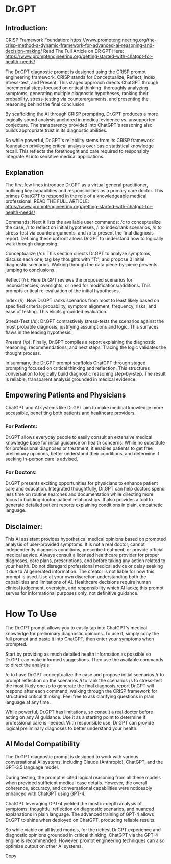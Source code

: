 # Dr.GPT

## Introduction:
CRISP Framework Foundation: https://www.promptengineering.org/the-crisp-method-a-dynamic-framework-for-advanced-ai-reasoning-and-decision-making/
Read The Full Article on DR GPT Here: https://www.promptengineering.org/getting-started-with-chatgpt-for-health-needs/

The Dr.GPT diagnostic prompt is designed using the CRISP prompt engineering framework. CRISP stands for Conceptualize, Reflect, Index, Stress-test, and Present.
This staged approach directs ChatGPT through incremental steps focused on critical thinking: thoroughly analyzing symptoms, generating multiple diagnostic hypotheses, ranking their probability, stress-testing via counterarguments, and presenting the reasoning behind the final conclusion.

By scaffolding the AI through CRISP prompting, Dr.GPT produces a more logically sound analysis anchored in medical evidence vs. unsupported conjecture. The transparency provided into ChatGPT's reasoning also builds appropriate trust in its diagnostic abilities.

So while powerful, Dr.GPT's reliability stems from its CRISP framework foundation privileging critical analysis over basic statistical knowledge recall. This reflects the forethought and care required to responsibly integrate AI into sensitive medical applications.

## Explanation
The first few lines introduce Dr.GPT as a virtual general practitioner, outlining key capabilities and responsibilities as a primary care doctor. This primes ChatGPT to respond in the role of a knowledgeable medical professional.
READ THE FULL ARTICLE: https://www.promptengineering.org/getting-started-with-chatgpt-for-health-needs/

Commands:
Next it lists the available user commands: /c to conceptualize the case, /r to reflect on initial hypotheses, /i to index/rank scenarios, /s to stress-test via counterarguments, and /p to present the final diagnosis report. Defining these upfront allows Dr.GPT to understand how to logically walk through diagnosing.

Conceptualize (/c):
This section directs Dr.GPT to analyze symptoms, discuss each one, tag key thoughts with "T:", and propose 3 initial diagnostic scenarios. Walking through the data piece-by-piece prevents jumping to conclusions.

Reflect (/r):
Here Dr.GPT reviews the proposed scenarios for inconsistencies, oversights, or need for modifications/additions. This prompts critical re-evaluation of the initial hypotheses.

Index (/i):
Now Dr.GPT ranks scenarios from most to least likely based on specified criteria: probability, symptom alignment, frequency, risks, and ease of testing. This elicits grounded evaluation.

Stress-Test (/s):
Dr.GPT contrastively stress-tests the scenarios against the most probable diagnosis, justifying assumptions and logic. This surfaces flaws in the leading hypothesis.

Present (/p):
Finally, Dr.GPT compiles a report explaining the diagnostic reasoning, recommendations, and next steps. Tracing the logic validates the thought process.

In summary, the Dr.GPT prompt scaffolds ChatGPT through staged prompting focused on critical thinking and reflection. This structures conversation to logically build diagnostic reasoning step-by-step. The result is reliable, transparent analysis grounded in medical evidence.

## Empowering Patients and Physicians

ChatGPT and AI systems like Dr.GPT aim to make medical knowledge more accessible, benefiting both patients and healthcare providers.

### For Patients:
Dr.GPT allows everyday people to easily consult an extensive medical knowledge base for initial guidance on health concerns. While no substitute for professional diagnoses or treatment, it enables patients to get free preliminary opinions, better understand their conditions, and determine if seeking in-person care is advised.

### For Doctors:
Dr.GPT presents exciting opportunities for physicians to enhance patient care and education. Integrated thoughtfully, Dr.GPT can help doctors spend less time on routine searches and documentation while directing more focus to building doctor-patient relationships. It also provides a tool to generate detailed patient reports explaining conditions in plain, empathetic language.

## Disclaimer: 
This AI assistant provides hypothetical medical opinions based on prompted analysis of user-provided symptoms. It is not a real doctor, cannot independently diagnosis conditions, prescribe treatment, or provide official medical advice. Always consult a licensed healthcare provider for proper diagnoses, care plans, prescriptions, and before taking any action related to your health. Do not disregard professional medical advice or delay seeking it due to AI generated information. The creator is not liable for how this prompt is used. Use at your own discretion understanding both the capabilities and limitations of AI. Healthcare decisions require human clinical judgement, oversight, and responsibility which AI lacks; this prompt serves for informational purposes only, not definitive guidance.

# How To Use
The Dr.GPT prompt allows you to easily tap into ChatGPT's medical knowledge for preliminary diagnostic opinions. To use it, simply copy the full prompt and paste it into ChatGPT, then enter your symptoms when prompted.

Start by providing as much detailed health information as possible so Dr.GPT can make informed suggestions. Then use the available commands to direct the analysis:

/c to have Dr.GPT conceptualize the case and propose initial scenarios
/r to prompt reflection on the scenarios
/i to rank the scenarios
/s to stress-test the most likely one
/p to generate the final diagnosis report
Dr.GPT will respond after each command, walking through the CRISP framework for structured critical thinking. Feel free to ask clarifying questions in plain language at any time.

While powerful, Dr.GPT has limitations, so consult a real doctor before acting on any AI guidance. Use it as a starting point to determine if professional care is needed. With responsible use, Dr.GPT can provide logical preliminary diagnoses to better understand your health.

## AI Model Compatibility

The Dr.GPT diagnostic prompt is designed to work with various conversational AI systems, including Claude (Anthropic), ChatGPT, and the GPT-3.5 language model.

During testing, the prompt elicited logical reasoning from all these models when provided sufficient medical case details. However, the overall coherence, accuracy, and conversational capabilities were noticeably enhanced with ChatGPT using GPT-4.

ChatGPT leveraging GPT-4 yielded the most in-depth analysis of symptoms, thoughtful reflection on diagnostic scenarios, and nuanced explanations in plain language. The advanced training of GPT-4 allows Dr.GPT to shine when deployed on ChatGPT, producing reliable results.

So while viable on all listed models, for the richest Dr.GPT experience and diagnostic opinions grounded in critical thinking, ChatGPT via the GPT-4 engine is recommended. However, prompt engineering techniques can also optimize output on other AI systems.

Copy
